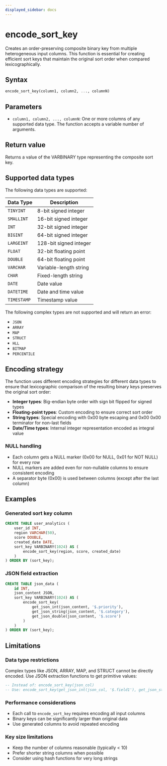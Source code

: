 ```yaml
---
displayed_sidebar: docs
---
```


# encode_sort_key

Creates an order-preserving composite binary key from multiple heterogeneous input columns. This function is essential for creating efficient sort keys that maintain the original sort order when compared lexicographically.

## Syntax

```SQL
encode_sort_key(column1, column2, ..., columnN)
```

## Parameters

- `column1, column2, ..., columnN`: One or more columns of any supported data type. The function accepts a variable number of arguments.

## Return value

Returns a value of the VARBINARY type representing the composite sort key.

## Supported data types

The following data types are supported:

| Data Type | Description |
|-----------|-------------|
| `TINYINT` | 8-bit signed integer |
| `SMALLINT` | 16-bit signed integer |
| `INT` | 32-bit signed integer |
| `BIGINT` | 64-bit signed integer |
| `LARGEINT` | 128-bit signed integer |
| `FLOAT` | 32-bit floating point |
| `DOUBLE` | 64-bit floating point |
| `VARCHAR` | Variable-length string |
| `CHAR` | Fixed-length string |
| `DATE` | Date value |
| `DATETIME` | Date and time value |
| `TIMESTAMP` | Timestamp value |

The following complex types are not supported and will return an error:

- `JSON`
- `ARRAY`
- `MAP`
- `STRUCT`
- `HLL`
- `BITMAP`
- `PERCENTILE`

## Encoding strategy

The function uses different encoding strategies for different data types to ensure that lexicographic comparison of the resulting binary keys preserves the original sort order:

- **Integer types**: Big-endian byte order with sign bit flipped for signed types
- **Floating-point types**: Custom encoding to ensure correct sort order
- **String types**: Special encoding with 0x00 byte escaping and 0x00 0x00 terminator for non-last fields
- **Date/Time types**: Internal integer representation encoded as integral value

### NULL handling

- Each column gets a NULL marker (0x00 for NULL, 0x01 for NOT NULL) for every row
- NULL markers are added even for non-nullable columns to ensure consistent encoding
- A separator byte (0x00) is used between columns (except after the last column)

## Examples

### Generated sort key column

```sql
CREATE TABLE user_analytics (
    user_id INT,
    region VARCHAR(50),
    score DOUBLE,
    created_date DATE,
    sort_key VARBINARY(1024) AS (
        encode_sort_key(region, score, created_date)
    )
) ORDER BY (sort_key);
```

### JSON field extraction

```sql
CREATE TABLE json_data (
    id INT,
    json_content JSON,
    sort_key VARBINARY(1024) AS (
        encode_sort_key(
            get_json_int(json_content, '$.priority'),
            get_json_string(json_content, '$.category'),
            get_json_double(json_content, '$.score')
        )
    )
) ORDER BY (sort_key);
```

## Limitations

### Data type restrictions

Complex types like JSON, ARRAY, MAP, and STRUCT cannot be directly encoded. Use JSON extraction functions to get primitive values:

```sql
-- Instead of: encode_sort_key(json_col)
-- Use: encode_sort_key(get_json_int(json_col, '$.field1'), get_json_string(json_col, '$.field2'))
```

### Performance considerations

- Each call to `encode_sort_key` requires encoding all input columns
- Binary keys can be significantly larger than original data
- Use generated columns to avoid repeated encoding

### Key size limitations

- Keep the number of columns reasonable (typically < 10)
- Prefer shorter string columns when possible
- Consider using hash functions for very long strings